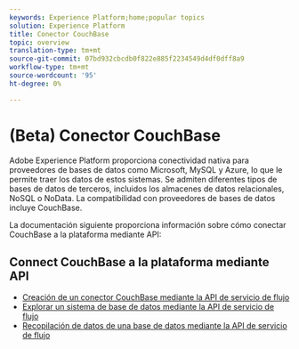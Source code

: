 ```yaml
---
keywords: Experience Platform;home;popular topics
solution: Experience Platform
title: Conector CouchBase
topic: overview
translation-type: tm+mt
source-git-commit: 07bd932cbcdb0f822e885f2234549d4df0dff8a9
workflow-type: tm+mt
source-wordcount: '95'
ht-degree: 0%

---
```



# (Beta) Conector CouchBase

Adobe Experience Platform proporciona conectividad nativa para proveedores de bases de datos como Microsoft, MySQL y Azure, lo que le permite traer los datos de estos sistemas. Se admiten diferentes tipos de bases de datos de terceros, incluidos los almacenes de datos relacionales, NoSQL o NoData. La compatibilidad con proveedores de bases de datos incluye CouchBase.

La documentación siguiente proporciona información sobre cómo conectar CouchBase a la plataforma mediante API:

## Connect CouchBase a la plataforma mediante API

- [Creación de un conector CouchBase mediante la API de servicio de flujo](../../tutorials/api/create/databases/couchbase.md)
- [Explorar un sistema de base de datos mediante la API de servicio de flujo](../../tutorials/api/explore/database-nosql.md)
- [Recopilación de datos de una base de datos mediante la API de servicio de flujo](../../tutorials/api/collect/database-nosql.md)